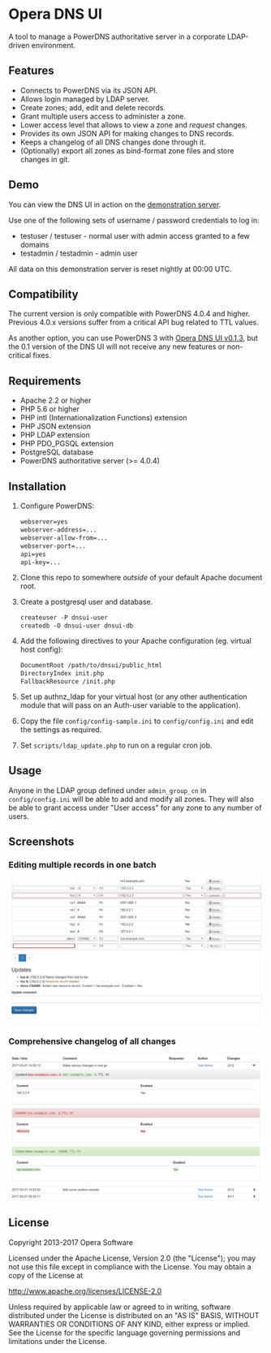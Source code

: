 Opera DNS UI
============

A tool to manage a PowerDNS authoritative server in a corporate LDAP-driven environment.

Features
--------

* Connects to PowerDNS via its JSON API.
* Allows login managed by LDAP server.
* Create zones; add, edit and delete records.
* Grant multiple users access to administer a zone.
* Lower access level that allows to view a zone and *request* changes.
* Provides its own JSON API for making changes to DNS records.
* Keeps a changelog of all DNS changes done through it.
* (Optionally) export all zones as bind-format zone files and store changes in git.

Demo
----

You can view the DNS UI in action on the [demonstration server](https://dnsui.xiven.com/).

Use one of the following sets of username / password credentials to log in:

* testuser / testuser - normal user with admin access granted to a few domains
* testadmin / testadmin - admin user

All data on this demonstration server is reset nightly at 00:00 UTC.

Compatibility
-------------

The current version is only compatible with PowerDNS 4.0.4 and higher. Previous 4.0.x versions suffer from a critical API bug related to TTL values.

As another option, you can use PowerDNS 3 with
[Opera DNS UI v0.1.3](https://github.com/operasoftware/dns-ui/releases/tag/v0.1.3), but the 0.1 version of the DNS UI will not receive any new features or non-critical fixes.

Requirements
------------

* Apache 2.2 or higher
* PHP 5.6 or higher
* PHP intl (Internationalization Functions) extension
* PHP JSON extension
* PHP LDAP extension
* PHP PDO_PGSQL extension
* PostgreSQL database
* PowerDNS authoritative server (>= 4.0.4)

Installation
------------

1.  Configure PowerDNS:

        webserver=yes
        webserver-address=...
        webserver-allow-from=...
        webserver-port=...
        api=yes
        api-key=...

2.  Clone this repo to somewhere *outside* of your default Apache document root.

3.  Create a postgresql user and database.

        createuser -P dnsui-user
        createdb -O dnsui-user dnsui-db

4.  Add the following directives to your Apache configuration (eg. virtual host config):

        DocumentRoot /path/to/dnsui/public_html
        DirectoryIndex init.php
        FallbackResource /init.php

5.  Set up authnz_ldap for your virtual host (or any other authentication module that will pass on an Auth-user
    variable to the application).

6.  Copy the file `config/config-sample.ini` to `config/config.ini` and edit the settings as required.

7.  Set `scripts/ldap_update.php` to run on a regular cron job.

Usage
-----

Anyone in the LDAP group defined under `admin_group_cn` in `config/config.ini` will be able to add and modify all zones.
They will also be able to grant access under "User access" for any zone to any number of users.

Screenshots
-----------

### Editing multiple records in one batch
![Editing multiple records in one batch](public_html/screenshot-zoneedit.png)

### Comprehensive changelog of all changes
![Comprehensive changelog of all changes](public_html/screenshot-changelog.png)

License
-------

Copyright 2013-2017 Opera Software

Licensed under the Apache License, Version 2.0 (the "License");
you may not use this file except in compliance with the License.
You may obtain a copy of the License at

   http://www.apache.org/licenses/LICENSE-2.0

Unless required by applicable law or agreed to in writing, software
distributed under the License is distributed on an "AS IS" BASIS,
WITHOUT WARRANTIES OR CONDITIONS OF ANY KIND, either express or implied.
See the License for the specific language governing permissions and
limitations under the License.
